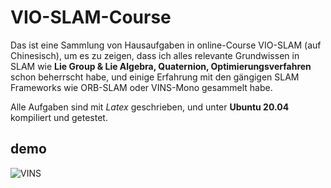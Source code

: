 # VIO-SLAM-Course

Das ist eine Sammlung von Hausaufgaben in online-Course VIO-SLAM (auf Chinesisch), um es zu zeigen, dass ich alles relevante Grundwissen in SLAM wie __Lie Group & Lie Algebra, Quaternion, Optimierungsverfahren__ schon beherrscht habe, und einige Erfahrung mit den gängigen SLAM Frameworks wie ORB-SLAM oder VINS-Mono gesammelt habe.

Alle Aufgaben sind mit _Latex_ geschrieben, und unter **Ubuntu 20.04** kompiliert und getestet.

## demo
![VINS](doc/vins.gif)
